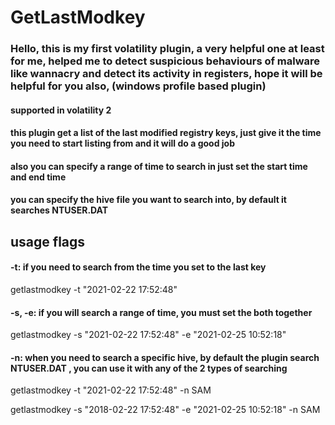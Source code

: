 # GetLastModkey
### Hello, this is my first volatility plugin, a very helpful one at least for me, helped me to detect suspicious behaviours of malware like wannacry and detect its activity in registers, hope it will be helpful for you also, (windows profile based plugin) 
#### supported in volatility 2 
#### this plugin get a list of the last modified registry keys, just give it the time you need to start listing from and it will do a good job 
#### also you can specify a range of time to search in just set the start time and end time
#### you can specify the hive file you want to search into, by default it searches NTUSER.DAT 

## usage flags 
#### -t: if you need to search from the time you set to the last key 

  getlastmodkey -t "2021-02-22 17:52:48"
  
#### -s, -e: if you will search a range of time, you must set the both together 
  
  getlastmodkey -s "2021-02-22 17:52:48" -e "2021-02-25 10:52:18"
  
#### -n: when you need to search a specific hive, by default the plugin search NTUSER.DAT , you can use it with any of the 2 types of searching 
  
  getlastmodkey -t "2021-02-22 17:52:48" -n SAM 

  getlastmodkey -s "2018-02-22 17:52:48" -e "2021-02-25 10:52:18" -n SAM
  
  
